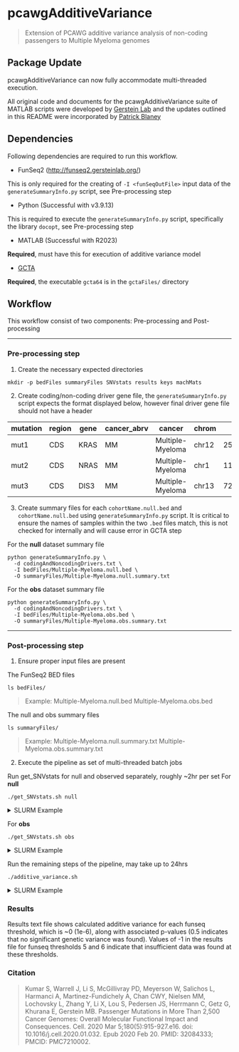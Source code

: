 # pcawgAdditiveVariance
>Extension of PCAWG additive variance analysis of non-coding passengers to Multiple Myeloma genomes

## Package Update 
pcawgAdditiveVariance can now fully accommodate multi-threaded execution.

All original code and documents for the pcawgAdditiveVariance suite of MATLAB scripts were developed
by [Gerstein Lab](https://github.com/gersteinlab/pcawgAdditiveVariance) and the updates
outlined in this README were incorporated by [Patrick
Blaney](https://github.com/pblaney/pcawgAdditiveVariance)

## Dependencies

Following dependencies are required to run this workflow.

* FunSeq2 (http://funseq2.gersteinlab.org/)

This is only required for the creating of `-I <funSeqOutFile>` input data of the `generateSummaryInfo.py` script, see Pre-processing step

* Python (Successful with v3.9.13)

This is required to execute the `generateSummaryInfo.py` script, specifically the library `docopt`, see Pre-processing step

* MATLAB (Successful with R2023)

**Required**, must have this for execution of additive variance model

* [GCTA](http://cnsgenomics.com/software/gcta/#Overview)

**Required**, the executable `gcta64` is in the `gctaFiles/` directory

## Workflow

This workflow consist of two components: Pre-processing and Post-processing

*******************

### Pre-processing step

1) Create the necessary expected directories

```
mkdir -p bedFiles summaryFiles SNVstats results keys machMats
```

2) Create coding/non-coding driver gene file, the `generateSummaryInfo.py` script expects the format displayed below, however final driver gene file should not have a header

| mutation | region | gene | cancer_abrv | cancer | chrom | start | end | strand | type |
| --- | --- | --- | --- | --- | --- | --- | --- | --- | --- |
| mut1 | CDS | KRAS | MM | Multiple-Myeloma | chr12 | 25205246 | 25250929 | - | snv |
| mut2 | CDS | NRAS | MM | Multiple-Myeloma | chr1 | 114704469 | 114716771 | - | snv |
| mut3 | CDS | DIS3 | MM | Multiple-Myeloma | chr13 | 72752169 | 72781900 | - | snv |


3) Create summary files for each `cohortName.null.bed` and `cohortName.null.bed` using `generateSummaryInfo.py` script. It is critical to ensure the names of samples within the two `.bed` files match, this is not checked for internally and will cause error in GCTA step

For the **null** dataset summary file
```
python generateSummaryInfo.py \
  -d codingAndNoncodingDrivers.txt \
  -I bedFiles/Multiple-Myeloma.null.bed \
  -O summaryFiles/Multiple-Myeloma.null.summary.txt
```

For the **obs** dataset summary file
```
python generateSummaryInfo.py \
  -d codingAndNoncodingDrivers.txt \
  -I bedFiles/Multiple-Myeloma.obs.bed \
  -O summaryFiles/Multiple-Myeloma.obs.summary.txt
```

*******************

### Post-processing step

1) Ensure proper input files are present

The FunSeq2 BED files
```
ls bedFiles/
```
>Example: Multiple-Myeloma.null.bed Multiple-Myeloma.obs.bed

The null and obs summary files
```
ls summaryFiles/
```
>Example: Multiple-Myeloma.null.summary.txt Multiple-Myeloma.obs.summary.txt

2) Execute the pipeline as set of multi-threaded batch jobs

Run get_SNVstats for null and observed separately, roughly ~2hr per set
For **null**
```
./get_SNVstats.sh null
```

<details>
<summary>SLURM Example</summary>
<br>

```
sbatch --job-name=getSNVstats --time=4:00:00 --mem=24G --cpus-per-task=6 --wrap="./get_SNVstats.sh null"
```

</details>

For **obs**
```
./get_SNVstats.sh obs
```

<details>
<summary>SLURM Example</summary>
<br>

```
sbatch --job-name=getSNVstats --time=4:00:00 --mem=24G --cpus-per-task=6 --wrap="./get_SNVstats.sh obs"
```

</details>

Run the remaining steps of the pipeline, may take up to 24hrs
```
./additive_variance.sh
```

<details>
<summary>SLURM Example</summary>
<br>

```
sbatch --job-name=addVar --time=36:00:00 --mem=36G --cpus-per-task=6--wrap="./additive_variance.sh"
```

</details>

### Results

Results text file shows calculated additive variance for each funseq threshold, which is ~0 (1e-6), along with associated p-values (0.5 indicates that no significant genetic variance was found).
Values of -1 in the results file for funseq thresholds 5 and 6 indicate that insufficient data was found at these thresholds.

### Citation
>Kumar S, Warrell J, Li S, McGillivray PD, Meyerson W, Salichos L, Harmanci A, Martinez-Fundichely A, Chan CWY, Nielsen MM, Lochovsky L, Zhang Y, Li X, Lou S, Pedersen JS, Herrmann C, Getz G, Khurana E, Gerstein MB. Passenger Mutations in More Than 2,500 Cancer Genomes: Overall Molecular Functional Impact and Consequences. Cell. 2020 Mar 5;180(5):915-927.e16. doi: 10.1016/j.cell.2020.01.032. Epub 2020 Feb 20. PMID: 32084333; PMCID: PMC7210002.
